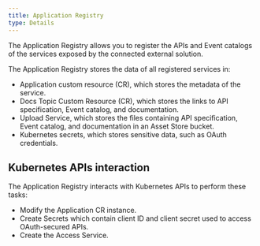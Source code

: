 ```yaml
---
title: Application Registry
type: Details
---
```


The Application Registry allows you to register the APIs and Event catalogs of the services exposed by the connected external solution.         

The Application Registry stores the data of all registered services in:
- Application custom resource (CR), which stores the metadata of the service.
- Docs Topic Custom Resource (CR), which stores the links to API specification, Event catalog, and documentation.
- Upload Service, which stores the files containing API specification, Event catalog, and documentation in an Asset Store bucket.
- Kubernetes secrets, which stores sensitive data, such as OAuth credentials.

## Kubernetes APIs interaction

The Application Registry interacts with Kubernetes APIs to perform these tasks:
- Modify the Application CR instance.
- Create Secrets which contain client ID and client secret used to access OAuth-secured APIs.
- Create the Access Service.